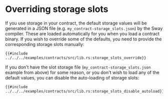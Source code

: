 # Overriding storage slots

If you use storage in your contract, the default storage values will be generated in a JSON file (e.g. `my_contract-storage_slots.json`) by the Sway compiler. These are loaded automatically for you when you load a contract binary. If you wish to override some of the defaults, you need to provide the corresponding storage slots manually:

```rust,ignore
{{#include ../../../examples/contracts/src/lib.rs:storage_slots_override}}
```

If you don't have the slot storage file (`my_contract-storage_slots.json` example from above) for some reason, or you don't wish to load any of the default values, you can disable the auto-loading of storage slots:

```rust,ignore
{{#include ../../../examples/contracts/src/lib.rs:storage_slots_disable_autoload}}
```
